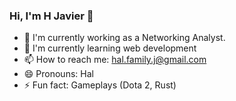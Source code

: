 ### Hi, I'm H Javier 👋

- 🔭 I'm currently working as a Networking Analyst.
- 🌱 I'm currently learning web development
- 📫 How to reach me: hal.family.j@gmail.com
- 😄 Pronouns: Hal
- ⚡ Fun fact: Gameplays (Dota 2, Rust)
